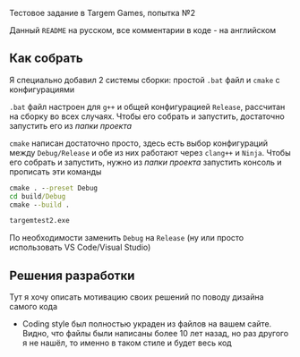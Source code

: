 Тестовое задание в Targem Games, попытка №2

Данный `README` на русском, все комментарии в коде - на английском

## Как собрать

Я специально добавил 2 системы сборки: простой `.bat` файл и `cmake` с конфигурациями

`.bat` файл настроен для `g++` и общей конфигурацией `Release`, рассчитан на 
сборку во всех случаях. Чтобы его собрать и запустить, достаточно запустить его из *папки проекта*

`cmake` написан достаточно просто, здесь есть выбор конфигураций между `Debug/Release` и 
обе из них работают через `clang++` и `Ninja`. Чтобы его собрать и запустить, 
нужно из *папки проекта* запустить консоль и прописать эти команды

```bat
cmake . --preset Debug
cd build/Debug
cmake --build .

targemtest2.exe
```

По необходимости заменить `Debug` на `Release` (ну или просто использовать VS Code/Visual Studio)

## Решения разработки

Тут я хочу описать мотивацию своих решений по поводу дизайна самого кода

- Coding style был полностью украден из файлов на вашем сайте. Видно, что файлы были написаны 
более 10 лет назад, но раз другого я не нашёл, то именно в таком стиле и будет весь код
